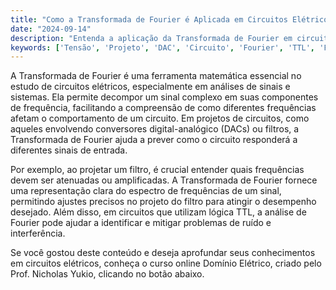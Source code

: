 ```yaml
---
title: "Como a Transformada de Fourier é Aplicada em Circuitos Elétricos?"
date: "2024-09-14"
description: "Entenda a aplicação da Transformada de Fourier em circuitos elétricos e sua importância no projeto e análise de sistemas."
keywords: ['Tensão', 'Projeto', 'DAC', 'Circuito', 'Fourier', 'TTL', 'Filtro']
---
```


A Transformada de Fourier é uma ferramenta matemática essencial no estudo de circuitos elétricos, especialmente em análises de sinais e sistemas. Ela permite decompor um sinal complexo em suas componentes de frequência, facilitando a compreensão de como diferentes frequências afetam o comportamento de um circuito. Em projetos de circuitos, como aqueles envolvendo conversores digital-analógico (DACs) ou filtros, a Transformada de Fourier ajuda a prever como o circuito responderá a diferentes sinais de entrada.

Por exemplo, ao projetar um filtro, é crucial entender quais frequências devem ser atenuadas ou amplificadas. A Transformada de Fourier fornece uma representação clara do espectro de frequências de um sinal, permitindo ajustes precisos no projeto do filtro para atingir o desempenho desejado. Além disso, em circuitos que utilizam lógica TTL, a análise de Fourier pode ajudar a identificar e mitigar problemas de ruído e interferência.

Se você gostou deste conteúdo e deseja aprofundar seus conhecimentos em circuitos elétricos, conheça o curso online Domínio Elétrico, criado pelo Prof. Nicholas Yukio, clicando no botão abaixo.